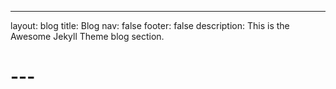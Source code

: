 ---
layout: blog
title: Blog
nav: false
footer: false
description: This is the Awesome Jekyll Theme blog section.
# ---


